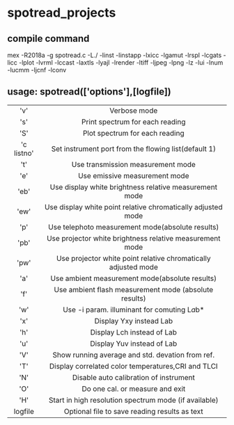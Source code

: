 # spotread_projects
## compile command
mex -R2018a -g spotread.c -L./ -linst -linstapp -lxicc -lgamut -lrspl -lcgats -licc -lplot -lvrml -lccast -laxtls -lyajl -lrender -ltiff -ljpeg -lpng -lz -lui -lnum -lucmm -ljcnf -lconv

## **usage: spotread(['options'],[logfile])**
|||
|:-:|:-:|
|'v'|Verbose mode| 
|'s'|Print spectrum for each reading|
|'S'|Plot spectrum for each reading|
|'c listno'|Set instrument port from the flowing list(default 1)|
|'t'|Use transmission measurement mode|
|'e'|Use emissive measurement mode|
|'eb'|Use display white brightness relative measurement mode|
|'ew'|Use display white point relative chromatically adjusted mode|
|'p'|Use telephoto measurement mode(absolute results)|
|'pb'|Use projector white brightness relative measurement mode|
|'pw'|Use projector white point relative chromatically adjusted mode|
|'a'|Use ambient measurement mode(absolute results)|
|'f'|Use ambient flash measurement mode (absolute results)|
|'w'|Use -i param. illuminant for comuting L*a*b*|
|'x'|Display Yxy instead Lab|
|'h'|Display Lch instead of Lab|
|'u'|Display Yuv instead of Lab|
|'V'|Show running average and std. devation from ref.|
|'T'|Display correlated color temperatures,CRI and TLCI|
|'N'|Disable auto calibration of instrument|
|'O'|Do one cal. or measure and exit|
|'H'|Start in high resolution spectrum mode (if available)|
|logfile|Optional file to save reading results as text|
